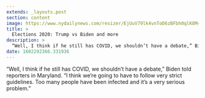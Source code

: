 ```yaml
--- 
extends: _layouts.post 
section: content 
image: https://www.nydailynews.com/resizer/EjUuV79lk4vnToD6zBFbh0qlK8M=/1200x0/top/cloudfront-us-east-1.images.arcpublishing.com/tronc/C6PK7P6ZBJGNHA7C4U2PAPMYNU.jpg 
title: > 
  Elections 2020: Trump vs Biden and more 
description: > 
  “Well, I think if he still has COVID, we shouldn’t have a debate,” Biden told reporters in Maryland.“I think we’re going to have to follow very strict guidelines.Too many people have been infected and it’s a very serious problem.” 
date: 1602292366.331936 
--- 
```

“Well, I think if he still has COVID, we shouldn’t have a debate,” Biden told reporters in Maryland. “I think we’re going to have to follow very strict guidelines. Too many people have been infected and it’s a very serious problem.”